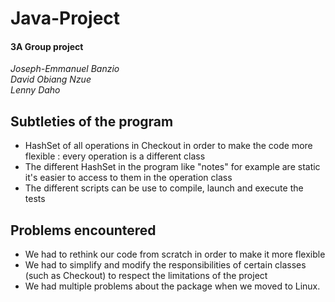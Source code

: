 <h1>Java-Project</h1>
 
<h4>3A Group project</h4>
 
 <i> Joseph-Emmanuel Banzio </i><br />
 <i>David Obiang Nzue </i> <br />
 <i>Lenny Daho </i>


<h2> Subtleties of the program </h2>
<ul>
    <li> HashSet of all operations in Checkout in order to make the code more flexible : every operation is a different class </li>
    <li> The different HashSet in the program like "notes" for example are static it's easier to access to them in the operation class</li>
    <li> The different scripts can be use to compile, launch and execute the tests </li>
</ul>

<h2> Problems encountered</h2>
<ul>
    <li> We had to rethink our code from scratch in order to make it more flexible </li>
    <li> We had to simplify and modify the responsibilities of certain classes (such as Checkout) to respect the limitations of the project</li>
    <li> We had multiple problems about the package when we moved to Linux.</li>
</ul>
